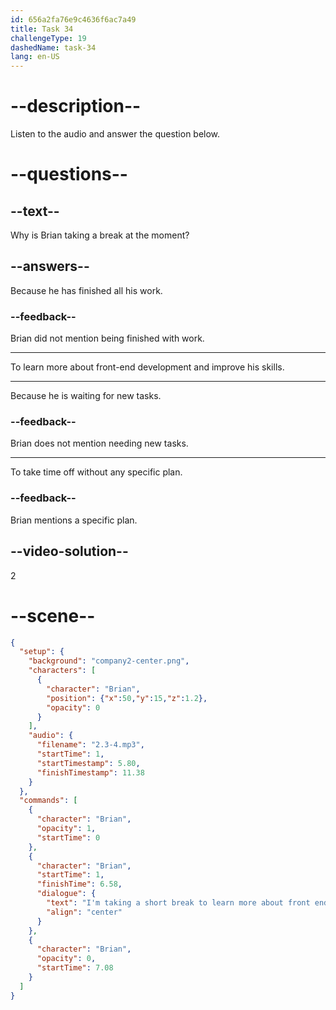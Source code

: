 ```yaml
---
id: 656a2fa76e9c4636f6ac7a49
title: Task 34
challengeType: 19
dashedName: task-34
lang: en-US
---
```


<!-- (Audio) Brian: I'm taking a short break to learn more about front end. It's good to stop a bit and refresh my skills. -->

# --description--

Listen to the audio and answer the question below.

# --questions--

## --text--

Why is Brian taking a break at the moment?

## --answers--

Because he has finished all his work.

### --feedback--

Brian did not mention being finished with work.

---

To learn more about front-end development and improve his skills.

---

Because he is waiting for new tasks.

### --feedback--

Brian does not mention needing new tasks.

---

To take time off without any specific plan.

### --feedback--

Brian mentions a specific plan.

## --video-solution--

2

# --scene--

```json
{
  "setup": {
    "background": "company2-center.png",
    "characters": [
      {
        "character": "Brian",
        "position": {"x":50,"y":15,"z":1.2},
        "opacity": 0
      }
    ],
    "audio": {
      "filename": "2.3-4.mp3",
      "startTime": 1,
      "startTimestamp": 5.80,
      "finishTimestamp": 11.38
    }
  },
  "commands": [
    {
      "character": "Brian",
      "opacity": 1,
      "startTime": 0
    },
    {
      "character": "Brian",
      "startTime": 1,
      "finishTime": 6.58,
      "dialogue": {
        "text": "I'm taking a short break to learn more about front end. It's good to stop a bit and refresh my skills.",
        "align": "center"
      }
    },
    {
      "character": "Brian",
      "opacity": 0,
      "startTime": 7.08
    }
  ]
}
```
